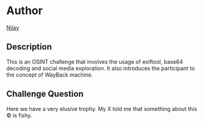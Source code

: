 # Author

[Nilay](https://github.com/Nilsiloid)

## Description

This is an OSINT challenge that involves the usage of exiftool, base64 decoding and social media exploration. It also introduces the participant to the concept of WayBack machine.

## Challenge Question

Here we have a very elusive trophy. My X told me that something about this © is fishy.
